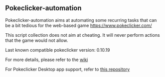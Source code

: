## Pokeclicker-automation

Pokeclicker-automation aims at automating some recurring tasks that can be a bit tedious for the web-based game https://www.pokeclicker.com/

This script collection does not aim at cheating.
It will never perform actions that the game would not allow.

Last known compatible pokeclicker version: 0.10.19

For more details, please refer to the [wiki](../../wiki)

For Pokeclicker Desktop app support, refer to [this repository](https://github.com/Farigh/pokeclicker-automation-desktop/releases)
